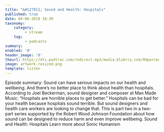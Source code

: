 ```yaml
---
title: "&#127911; Sound and Health: Hospitals"
published: true
date: 04-06-2019 18:39
taxonomy:
    category:
         - stream
    tag:
         - podcasts
summary:
enabled: '0'
header_image: '0'
theurl: https://dts.podtrac.com/redirect.mp3/media.blubrry.com/99percentinvisible/dovetail.prxu.org/96/d95bde4d-20f3-4de1-9e83-ab18668dcdcd/01_Sound_and_Health_Hospitals_f01.mp3
image: artwork-resized.png
template: listen
---
```

 
Episode summary: Sound can have serious impacts on our health and wellbeing. And there’s no better place to think about health than hospitals. According to Joel Beckerman, sound designer and composer at Man Made Music: “Hospitals are horrible places to get better.” Hospitals can be bad for your health because hospitals sound terrible. But sound designers and health care workers are looking to change that. This is part two in a two-part series supported by the Robert Wood Johnson Foundation about how sound can be designed to reduce harm and even improve wellbeing. Sound and Health: Hospitals Learn more about Sonic Humanism
